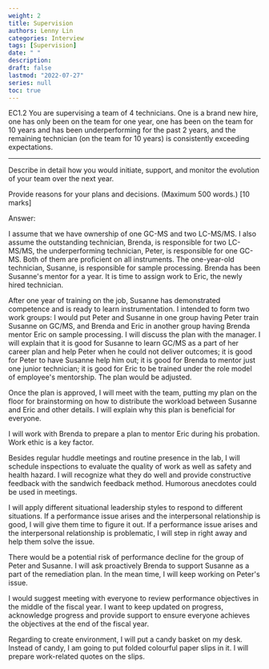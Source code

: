 ```yaml
---
weight: 2
title: Supervision
authors: Lenny Lin
categories: Interview
tags: [Supervision]
date: " "
description: 
draft: false
lastmod: "2022-07-27"
series: null
toc: true
---
```




EC1.2 You are supervising a team of 4 technicians.  One is a brand new hire, one has only been on the team for one year, one has been on the team for 10 years and has been underperforming for the past 2 years, and the remaining technician (on the team for 10 years) is consistently exceeding expectations.  

<!--more-->

---
Describe in detail how you would initiate, support, and monitor the evolution of your team over the next year.  

Provide reasons for your plans and decisions.  (Maximum 500 words.) [10 marks]

Answer:   

I assume that we have ownership of one GC-MS and two LC-MS/MS.  I also assume the outstanding technician, Brenda, is responsible for two LC-MS/MS, the underperforming technician, Peter, is responsible for one GC-MS.  Both of them are proficient on all instruments.  The one-year-old technician, Susanne, is responsible for sample processing.  Brenda has been Susanne's mentor for a year.  It is time to assign work to Eric, the newly hired technician.  

After one year of training on the job, Susanne has demonstrated competence and is ready to learn instrumentation.  I intended to form two work groups: I would put Peter and Susanne in one group having Peter train Susanne on GC/MS, and Brenda and Eric in another group having Brenda mentor Eric on sample processing.
I will discuss the plan with the manager.  I will explain that it is good for Susanne to learn GC/MS as a part of her career plan and help Peter when he could not deliver outcomes; it is good for Peter to have Susanne help him out; it is good for Brenda to mentor just one junior technician; it is good for Eric to be trained under the role model of employee's mentorship.  The plan would be adjusted.   

Once the plan is approved, I will meet with the team, putting my plan on the floor for brainstorming on how to distribute the workload between Susanne and Eric and other details.  I will explain why this plan is beneficial for everyone.    

I will work with Brenda to prepare a plan to mentor Eric during his probation.  Work ethic is a key factor.  

Besides regular huddle meetings and routine presence in the lab, I will schedule inspections to evaluate the quality of work as well as safety and health hazard.  I will recognize what they do well and provide constructive feedback with the sandwich feedback method.  Humorous anecdotes could be used in meetings.  

I will apply different situational leadership styles to respond to different situations.  If a performance issue arises and the interpersonal relationship is good, I will give them time to figure it out.  If a performance issue arises and the interpersonal relationship is problematic, I will step in right away and help them solve the issue.  

There would be a potential risk of performance decline for the group of Peter and Susanne.  I will ask proactively Brenda to support Susanne as a part of the remediation plan.  In the mean time, I will keep working on Peter's issue.  

I would suggest meeting with everyone to review performance objectives in the middle of the fiscal year.  I want to keep updated on progress, acknowledge progress and provide support to ensure everyone achieves the objectives at the end of the fiscal year.  

Regarding to create environment, I will put a candy basket on my desk.  Instead of candy, I am going to put folded colourful paper slips in it.  I will prepare work-related quotes on the slips.
